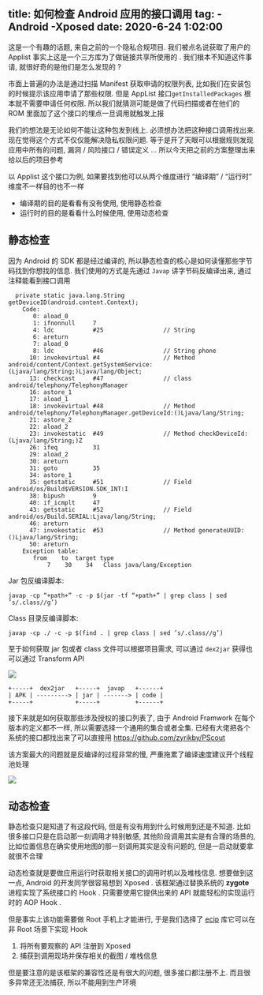 title: 如何检查 Android 应用的接口调用
tag:
    -Android
    -Xposed
date: 2020-6-24 1:02:00
---

这是一个有趣的话题, 来自之前的一个隐私合规项目. 我们被点名说获取了用户的 Applist 事实上这是一个三方库为了做链接共享所使用的 . 我们根本不知道这件事请, 就很好奇的是他们是怎么发现的 ?  

市面上普遍的办法是通过扫描 Manifest 获取申请的权限列表, 比如我们在安装包的时候提示该应用申请了那些权限. 但是 AppList 接口`getInstalledPackages` 根本就不需要申请任何权限. 所以我们就猜测可能是做了代码扫描或者在他们的 ROM 里面加了这个接口的埋点一旦调用就触发上报

我们的想法是无论如何不能让这种包发到线上. 必须想办法把这种接口调用找出来. 现在觉得这个方式不仅仅能解决隐私权限问题. 等于是开了天眼可以根据规则发现应用中所有的问题, 漏洞 / 风险接口 / 错误定义 ... 所以今天把之前的方案整理出来给以后的项目参考

以 Applist 这个接口为例, 如果要找到他可以从两个维度进行 “编译期”  /  “运行时” 维度不一样目的也不一样

- 编译期的目的是看看有没有使用, 使用静态检查
- 运行时的目的是看看什么时候使用, 使用动态检查

## 静态检查
因为 Android 的 SDK 都是经过编译的, 所以静态检查的核心是如何读懂那些字节码找到你想找的信息. 我们使用的方式是先通过 `Javap` 讲字节码反编译出来, 通过注释能看到接口调用

```
  private static java.lang.String getDeviceID(android.content.Context);
    Code:
       0: aload_0
       1: ifnonnull     7
       4: ldc           #25                 // String
       6: areturn
       7: aload_0
       8: ldc           #46                 // String phone
      10: invokevirtual #4                  // Method android/content/Context.getSystemService:(Ljava/lang/String;)Ljava/lang/Object;
      13: checkcast     #47                 // class android/telephony/TelephonyManager
      16: astore_1
      17: aload_1
      18: invokevirtual #48                 // Method android/telephony/TelephonyManager.getDeviceId:()Ljava/lang/String;
      21: astore_2
      22: aload_2
      23: invokestatic  #49                 // Method checkDeviceId:(Ljava/lang/String;)Z
      26: ifeq          31
      29: aload_2
      30: areturn
      31: goto          35
      34: astore_1
      35: getstatic     #51                 // Field android/os/Build$VERSION.SDK_INT:I
      38: bipush        9
      40: if_icmplt     47
      43: getstatic     #52                 // Field android/os/Build.SERIAL:Ljava/lang/String;
      46: areturn
      47: invokestatic  #53                 // Method generateUUID:()Ljava/lang/String;
      50: areturn
    Exception table:
       from    to  target type
           7    30    34   Class java/lang/Exception
```

Jar 包反编译脚本:

`javap -cp “+path+” -c -p $(jar -tf “+path+” | grep class | sed ’s/.class//g’)`

Class 目录反编译脚本:

`javap -cp ./ -c -p $(find . | grep class | sed ’s/.class//g’)`


至于如何获取 jar 包或者 class 文件可以根据项目需求, 可以通过 `dex2jar` 获得也可以通过  Transform API

![](https://this-is-my-images.oss-cn-beijing.aliyuncs.com/16a81c75654cdf2c)


```
+-----+  dex2jar   +-----+  javap   +------+
| APK | ---------> | jar | -------> | code |
+-----+            +-----+          +------+
```


接下来就是如何获取那些涉及授权的接口列表了, 由于 Android Framwork 在每个版本的定义都不一样, 所以需要选择一个通用的集合或者全集. 已经有大佬把各个系统的接口都找出来了可以直接用 https://github.com/zyrikby/PScout


该方案最大的问题就是反编译的过程非常的慢, 严重拖累了编译速度建议开个线程池处理

![](https://this-is-my-images.oss-cn-beijing.aliyuncs.com/img/企业微信截图_0fafe9e5-abb5-4b27-9d6e-5e848d3355ad.png)

## 动态检查
静态检查只是知道了有这段代码, 但是有没有用到什么时候用到还是不知道. 比如很多接口只是在启动那一刻调用才特别敏感, 其他阶段调用其实是有合理的场景的, 比如位置信息在确实使用地图的那一刻调用其实是没有问题的, 但是一启动就要拿就很不合理

动态检查就是要做应用运行时获取相关接口的调用时机以及堆栈信息.  想要做到这一点, Android 的开发同学很容易想到 Xposed . 该框架通过替换系统的 **zygote** 进程实现了系统接口的 Hook . 只需要使用它提供出来的 API 就能轻松的实现运行时的  AOP Hook .

但是事实上该功能需要做 Root 手机上才能进行, 于是我们选择了 [ecip](https://github.com/tiann/epic) 库它可以在非 Root 场景下实现 Hook 

1. 将所有要观察的 API 注册到 Xposed
2. 捕获到调用现场并保存相关的截图 / 堆栈信息

但是要注意的是该框架的兼容性还是有很大的问题, 很多接口都注册不上. 而且很多异常还无法捕获, 所以不能用到生产环境




